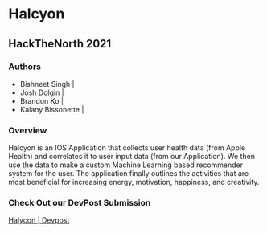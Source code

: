 # Halcyon
## HackTheNorth 2021

### Authors
- Bishneet Singh |
- Josh Dolgin | 
- Brandon Ko | 
- Kalany Bissonette | 

### Overview
Halcyon is an IOS Application that collects user health data (from Apple Health) and correlates it to user input data (from our Application). We then use the data to make a custom Machine Learning based recommender system for the user. The application finally outlines the activities that are most beneficial for increasing energy, motivation, happiness, and creativity.

### Check Out our DevPost Submission
[Halycon | Devpost](https://devpost.com/software/halcyon-wavqir)
